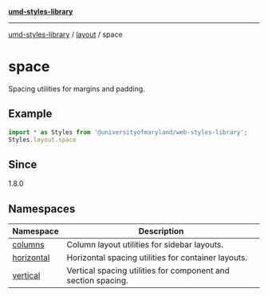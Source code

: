 [**umd-styles-library**](../../../README.md)

***

[umd-styles-library](../../../modules.md) / [layout](../../README.md) / space

# space

Spacing utilities for margins and padding.

## Example

```typescript
import * as Styles from '@universityofmaryland/web-styles-library';
Styles.layout.space
```

## Since

1.8.0

## Namespaces

| Namespace | Description |
| ------ | ------ |
| [columns](namespaces/columns/README.md) | Column layout utilities for sidebar layouts. |
| [horizontal](namespaces/horizontal/README.md) | Horizontal spacing utilities for container layouts. |
| [vertical](namespaces/vertical/README.md) | Vertical spacing utilities for component and section spacing. |
